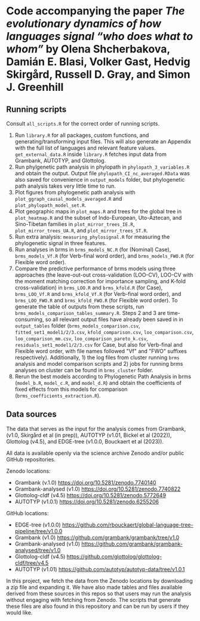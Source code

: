 # Code accompanying the paper *The evolutionary dynamics of how languages signal “who does what to whom”* by Olena Shcherbakova, Damián E. Blasi, Volker Gast, Hedvig Skirgård, Russell D. Gray, and Simon J. Greenhill


## Running scripts 

Consult ```all_scripts.R``` for the correct order of running scripts. 

1. Run ```library.R``` for all packages, custom functions, and generating/transforming input files. This will also generate an Appendix with the full list of languages and relevant feature values. `get_external_data.R` inside ```library.R``` fetches input data from Grambank, AUTOTYP, and Glottolog.
2. Run phylgenetic path analysis in phylopath in ```phylopath_3_variables.R``` and obtain the output. Output file ```phylopath_CI_nc_averaged.RData``` was also saved for convenience in ```output_models``` folder, but phylogenetic path analysis takes very little time to run.
3. Plot figures from phylogenetic path analysis with ```plot_ggraph_causal_models_averaged.R``` and ```plot_phylopath_model_set.R```.
4. Plot geographic maps in ```plot_maps.R``` and trees for the global tree in ```plot_heatmap.R``` and the subset of Indo-European, Uto-Aztecan, and Sino-Tibetan families in ```plot_mirror_trees_IE.R```, ```plot_mirror_trees_UA.R```, and ```plot_mirror_trees_ST.R```.
5. Run extra analysis: ```measuring_phylosignal.R``` for measuring the phylogenetic signal in three features. 
6. Run analyses in brms in ```brms_models_NC.R``` (for (Nominal) Case), ```brms_models_Vf.R``` (for Verb-final word order), and ```brms_models_FWO.R``` (for Flexible word order). 
7. Compare the predictive performance of brms models using three approaches (the leave-out-out cross-validation (LOO-CV), LOO-CV with the moment matching correction for importance sampling, and K-fold cross-validation) in ```brms_LOO.R``` and ```brms_kfold.R``` (for Case), ```brms_LOO_Vf.R``` and ```brms_kfold_Vf.R``` (for Verb-final word order), and ```brms_LOO_FWO.R``` and ```brms_kfold_FWO.R``` (for Flexible word order). To generate the table of outputs from these scripts, run ```brms_models_comparison_tables_summary.R```.
Steps 2 and 3 are time-consuming, so all relevant output files have already been saved in in ```output_tables``` folder (```brms_models_comparison.csv```, ```fitted_set1_model1/2/3.csv```, ```kfold_comparison.csv```, ```loo_comparison.csv```, ```loo_comparison_mm.csv```, ```loo_comparison_pareto_k.csv```, ```residuals_set1_model1/2/3.csv``` for Case, but also for Verb-final and Flexible word order, with file names followed "Vf" and "FWO" suffixes respectively). Additionally, 1) the log files from cluster running ```brms``` analysis and model comparison scripts and 2) jobs for running brms analyses on cluster can be found in ```brms_cluster``` folder.
8. Rerun the best models according to Phylogenetic Path Analysis in brms (```model_b.R```, ```model_c.R```, and ```model_d.R```) and obtain the coefficients of fixed effects from this models for comparison (```brms_coefficients_extraction.R```).

## Data sources

The data that serves as the input for the analysis comes from Grambank, (v1.0, Skirgård et al (in prep)), AUTOTYP (v1.01, Bickel et al (2022)), Glottolog (v4.5), and EDGE-tree (v1.0.0, Bouckaert et al (2023)).

All data is available openly via the science archive Zenodo and/or public GitHub repositories. 

Zenodo locations:

*   Grambank (v.1.0) <https://doi.org/10.5281/zenodo.7740140>
*   Grambank-analysed (v1.0) <https://doi.org/10.5281/zenodo.7740822>
*   Glottolog-cldf (v4.5) <https://doi.org/10.5281/zenodo.5772649>
*   AUTOTYP (v1.0.1) <https://doi.org/10.5281/zenodo.6255206>

GitHub locations:

* EDGE-tree (v1.0.0) <https://github.com/rbouckaert/global-language-tree-pipeline/tree/v1.0.0>
* Grambank (v1.0) <https://github.com/grambank/grambank/tree/v1.0>
* Grambank-analysed (v1.0) <https://github.com/grambank/grambank-analysed/tree/v1.0>
* Glottolog-cldf (v4.5) <https://github.com/glottolog/glottolog-cldf/tree/v4.5>
* AUTOTYP (v1.01) <https://github.com/autotyp/autotyp-data/tree/v1.0.1>

In this project, we fetch the data from the Zenodo locations by downloading a zip file and expanding it. We have also made tables and files available derived from these sources in this repos so that users may run the analysis without engaging with fetching from Zenodo. The scripts that generate these files are also found in this repository and can be run by users if they would like.
